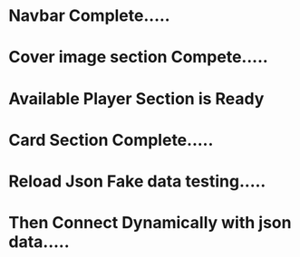 # Navbar Complete.....
# Cover image section Compete.....
# Available Player Section is Ready
# Card Section Complete.....
# Reload Json Fake data testing.....
# Then Connect Dynamically with json data.....



